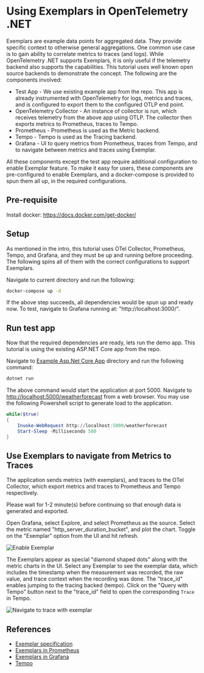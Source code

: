 # Using Exemplars in OpenTelemetry .NET

Exemplars are example data points for aggregated data. They provide specific
context to otherwise general aggregations. One common use case is to gain
ability to correlate metrics to traces (and logs). While OpenTelemetry .NET
supports Exemplars, it is only useful if the telemetry backend also supports the
capabilities. This tutorial uses well known open source backends to demonstrate
the concept. The following are the components involved:

* Test App - We use existing example app from the repo. This app is already
instrumented with OpenTelemetry for logs, metrics and traces, and is configured
to export them to the configured OTLP end point.
* OpenTelemetry Collector - An instance of collector is run, which receives
telemetry from the above app using OTLP. The collector then exports metrics to
Prometheus, traces to Tempo.
* Prometheus - Prometheus is used as the Metric backend.
* Tempo - Tempo is used as the Tracing backend.
* Grafana - UI to query metrics from Prometheus, traces from Tempo, and to
  navigate between metrics and traces using Exemplar.

All these components except the test app require additional configuration to
enable Exemplar feature. To make it easy for users, these components are
pre-configured to enable Exemplars, and a docker-compose is provided to spun
 them all up, in the required configurations.

## Pre-requisite

Install docker: <https://docs.docker.com/get-docker/>

## Setup

As mentioned in the intro, this tutorial uses OTel Collector, Prometheus, Tempo,
and Grafana, and they must be up and running before proceeding. The following
spins all of them with the correct configurations to support Exemplars.

Navigate to current directory and run the following:

```sh
docker-compose up -d
```

If the above step succeeds, all dependencies would be spun up and ready now. To
test, navigate to Grafana running at: "http://localhost:3000/".

## Run test app

Now that the required dependencies are ready, lets run the demo app.
This tutorial is using the existing ASP.NET Core app from the repo.

Navigate to [Example Asp.Net Core App](../../../examples/AspNetCore/Program.cs)
directory and run the following command:

```sh
dotnet run
```

The above command would start the application at port 5000. Navigate to
[http://localhost:5000/weatherforecast]("http://localhost:5000/weatherforecast")
from a web browser. You may use the following Powershell script to generate load
to the application.

```powershell
while($true)
{
    Invoke-WebRequest http://localhost:5000/weatherforecast
    Start-Sleep -Milliseconds 500
}
```

## Use Exemplars to navigate from Metrics to Traces

The application sends metrics (with exemplars), and traces to the OTel
Collector, which export metrics and traces to Prometheus and Tempo
respectively.

Please wait for 1-2 minute(s) before continuing so that enough data is generated and
exported.

Open Grafana, select Explore, and select Prometheus as the source. Select the metric
named "http_server_duration_bucket", and plot the chart. Toggle on the "Exemplar"
option from the UI and hit refresh.

![Enable Exemplar](https://user-images.githubusercontent.com/16979322/218627781-9886f837-11ae-4d52-94d3-f1821503209c.png)

The Exemplars appear as special "diamond shaped dots" along with the metric
charts in the UI. Select any Exemplar to see the exemplar data, which includes
the timestamp when the measurement was recorded, the raw value, and trace context
when the recording was done. The "trace_id" enables jumping to the tracing
backed (tempo). Click on the "Query with Tempo" button next to the "trace_id" field
to open the corresponding `Trace` in Tempo.

![Navigate to trace with exemplar](https://user-images.githubusercontent.com/16979322/218629999-1d1cd6ba-2385-4683-975a-d4797df8361a.png)

## References

* [Exemplar specification](https://github.com/open-telemetry/opentelemetry-specification/blob/main/specification/metrics/sdk.md#exemplar)
* [Exemplars in Prometheus](https://prometheus.io/docs/prometheus/latest/feature_flags/#exemplars-storage)
* [Exemplars in Grafana](https://grafana.com/docs/grafana/latest/fundamentals/exemplars/)
* [Tempo](https://github.com/grafana/tempo)

